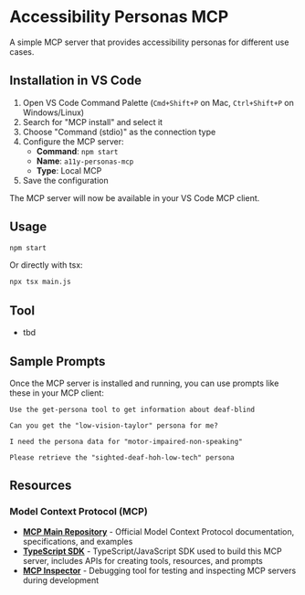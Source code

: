 # Accessibility Personas MCP

A simple MCP server that provides accessibility personas for different use cases. 

## Installation in VS Code

1. Open VS Code Command Palette (`Cmd+Shift+P` on Mac, `Ctrl+Shift+P` on Windows/Linux)
2. Search for "MCP install" and select it
3. Choose "Command (stdio)" as the connection type
4. Configure the MCP server:
   - **Command**: `npm start`
   - **Name**: `a11y-personas-mcp`
   - **Type**: Local MCP
5. Save the configuration

The MCP server will now be available in your VS Code MCP client.

## Usage

```bash
npm start
```

Or directly with tsx:

```bash
npx tsx main.js
```

## Tool

- tbd

## Sample Prompts

Once the MCP server is installed and running, you can use prompts like these in your MCP client:

```
Use the get-persona tool to get information about deaf-blind
```

```
Can you get the "low-vision-taylor" persona for me?
```

```
I need the persona data for "motor-impaired-non-speaking"
```

```
Please retrieve the "sighted-deaf-hoh-low-tech" persona
```

## Resources

### Model Context Protocol (MCP)
- **[MCP Main Repository](https://github.com/modelcontextprotocol)** - Official Model Context Protocol documentation, specifications, and examples
- **[TypeScript SDK](https://github.com/modelcontextprotocol/typescript-sdk)** - TypeScript/JavaScript SDK used to build this MCP server, includes APIs for creating tools, resources, and prompts
- **[MCP Inspector](https://github.com/modelcontextprotocol/inspector)** - Debugging tool for testing and inspecting MCP servers during development
